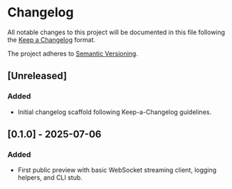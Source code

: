 # Changelog

All notable changes to this project will be documented in this file following the
[Keep a Changelog](https://keepachangelog.com/en/1.1.0/) format.

The project adheres to [Semantic Versioning](https://semver.org/spec/v2.0.0.html).

## [Unreleased]

### Added
 - Initial changelog scaffold following Keep-a-Changelog guidelines.

## [0.1.0] - 2025-07-06

### Added
 - First public preview with basic WebSocket streaming client, logging helpers,
   and CLI stub.
